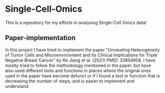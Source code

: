 # Single-Cell-Omics
This is a repository for my efforts in analysing Single-Cell Omics data!

## Paper-implementation
In this project I have tried to implement the paper "Unraveling Heterogeneity of Tumor Cells and Microenvironment and Its Clinical Implications for Triple Negative Breast Cancer" by Ke Jiang et al. (2021) PMID: 33854958.
I have mostly tried to follow the methodology mentioned in the paper, but have also used different tools and functions in places where the original ones used in the paper have become defunct or if I found a tool or function that is decreasing the number of steps, and is easier to implement and understand.

